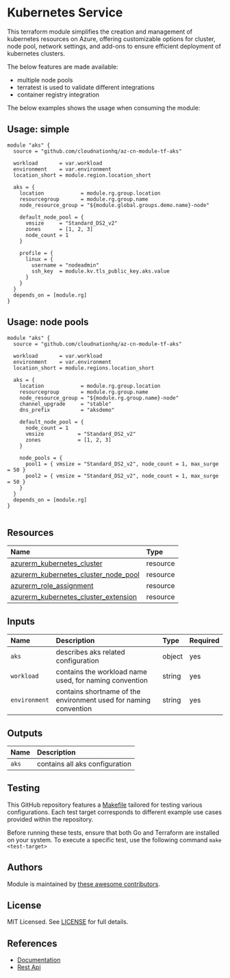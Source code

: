 # Kubernetes Service

This terraform module simplifies the creation and management of kubernetes resources on Azure, offering customizable options for cluster, node pool, network settings, and add-ons to ensure efficient deployment of kubernetes clusters.

The below features are made available:

- multiple node pools
- terratest is used to validate different integrations
- container registry integration

The below examples shows the usage when consuming the module:

## Usage: simple

```hcl
module "aks" {
  source = "github.com/cloudnationhq/az-cn-module-tf-aks"

  workload       = var.workload
  environment    = var.environment
  location_short = module.region.location_short

  aks = {
    location            = module.rg.group.location
    resourcegroup       = module.rg.group.name
    node_resource_group = "${module.global.groups.demo.name}-node"

    default_node_pool = {
      vmsize     = "Standard_DS2_v2"
      zones      = [1, 2, 3]
      node_count = 1
    }

    profile = {
      linux = {
        username = "nodeadmin"
        ssh_key  = module.kv.tls_public_key.aks.value
      }
    }
  }
  depends_on = [module.rg]
}
```

## Usage: node pools

```hcl
module "aks" {
  source = "github.com/cloudnationhq/az-cn-module-tf-aks"

  workload       = var.workload
  environment    = var.environment
  location_short = module.regions.location_short

  aks = {
    location            = module.rg.group.location
    resourcegroup       = module.rg.group.name
    node_resource_group = "${module.rg.group.name}-node"
    channel_upgrade     = "stable"
    dns_prefix          = "aksdemo"

    default_node_pool = {
      node_count = 1
      vmsize           = "Standard_DS2_v2"
      zones            = [1, 2, 3]
    }

    node_pools = {
      pool1 = { vmsize = "Standard_DS2_v2", node_count = 1, max_surge = 50 }
      pool2 = { vmsize = "Standard_DS2_v2", node_count = 1, max_surge = 50 }
    }
  }
  depends_on = [module.rg]
}


```

## Resources

| Name | Type |
| :-- | :-- |
| [azurerm_kubernetes_cluster](https://registry.terraform.io/providers/hashicorp/azurerm/latest/docs/resources/kubernetes_cluster) | resource |
| [azurerm_kubernetes_cluster_node_pool](https://registry.terraform.io/providers/hashicorp/azurerm/latest/docs/resources/kubernetes_cluster_node_pool) | resource |
| [azurerm_role_assignment](https://registry.terraform.io/providers/hashicorp/azurerm/latest/docs/resources/role_assignment) | resource |
| [azurerm_kubernetes_cluster_extension](https://registry.terraform.io/providers/hashicorp/azurerm/latest/docs/resources/kubernetes_cluster_extension) | resource |

## Inputs

| Name | Description | Type | Required |
| :-- | :-- | :-- | :-- |
| `aks` | describes aks related configuration | object | yes |
| `workload` | contains the workload name used, for naming convention	| string | yes |
| `environment` | contains shortname of the environment used for naming convention	| string | yes |

## Outputs

| Name | Description |
| :-- | :-- |
| `aks` | contains all aks configuration |

## Testing
This GitHub repository features a [Makefile](./Makefile) tailored for testing various configurations. Each test target corresponds to different example use cases provided within the repository.

Before running these tests, ensure that both Go and Terraform are installed on your system. To execute a specific test, use the following command ```make <test-target>```

## Authors

Module is maintained by [these awesome contributors](https://github.com/cloudnationhq/az-cn-module-tf-aks/graphs/contributors).

## License

MIT Licensed. See [LICENSE](https://github.com/cloudnationhq/az-cn-module-tf-aks/blob/main/LICENSE) for full details.

## References

- [Documentation](https://learn.microsoft.com/en-us/azure/aks)
- [Rest Api](https://learn.microsoft.com/en-us/rest/api/aks)


